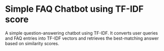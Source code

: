 # Simple FAQ Chatbot using TF-IDF score
A simple question-answering chatbot using TF-IDF. It converts user queries and FAQ entries into TF-IDF vectors and retrieves the best-matching answer based on similarity scores.
